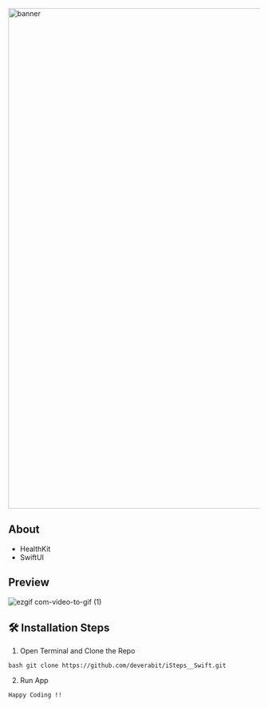 
<img width="1001" alt="banner" src="https://github.com/deverabit/iSteps__Swift/iSteps/assets/96487423/c28a0ede-04fd-4d48-b629-0e8ff329904c">

## About
* HealthKit
* SwiftUI


## Preview

![ezgif com-video-to-gif (1)](https://github.com/deverabit/iSteps__Swift/iSteps/assets/96487423/028d7f60-bce6-4b4a-814e-3cc82bd1b8b6)


## 🛠️ Installation Steps 

1. Open Terminal and Clone the Repo 

```
bash git clone https://github.com/deverabit/iSteps__Swift.git
```

2. Run App
   
``` 
Happy Coding !!
```
